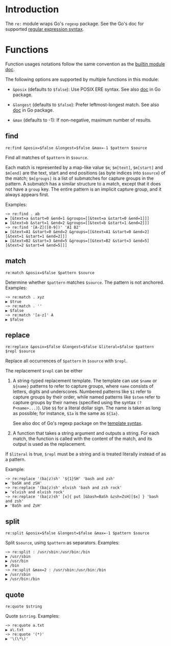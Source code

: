 <!-- toc -->

# Introduction

The `re:` module wraps Go's `regexp` package. See the Go's doc for supported
[regular expression syntax](https://godoc.org/regexp/syntax).

# Functions

Function usages notations follow the same convention as the
[builtin module doc](builtin.html).

The following options are supported by multiple functions in this module:

-   `&posix` (defaults to `$false`): Use POSIX ERE syntax. See also
    [doc](http://godoc.org/regexp#CompilePOSIX) in Go package.

-   `&longest` (defaults to `$false`): Prefer leftmost-longest match. See also
    [doc](http://godoc.org/regexp#Regexp.Longest) in Go package.

-   `&max` (defaults to -1): If non-negative, maximum number of results.

## find

```elvish
re:find &posix=$false &longest=$false &max=-1 $pattern $source
```

Find all matches of `$pattern` in `$source`.

Each match is represented by a map-like value `$m`; `$m[text]`, `$m[start]` and
`$m[end]` are the text, start and end positions (as byte indices into `$source`)
of the match; `$m[groups]` is a list of submatches for capture groups in the
pattern. A submatch has a similar structure to a match, except that it does not
have a `group` key. The entire pattern is an implicit capture group, and it
always appears first.

Examples:

```elvish-transcript
~> re:find . ab
▶ [&text=a &start=0 &end=1 &groups=[[&text=a &start=0 &end=1]]]
▶ [&text=b &start=1 &end=2 &groups=[[&text=b &start=1 &end=2]]]
~> re:find '[A-Z]([0-9])' 'A1 B2'
▶ [&text=A1 &start=0 &end=2 &groups=[[&text=A1 &start=0 &end=2] [&text=1 &start=1 &end=2]]]
▶ [&text=B2 &start=3 &end=5 &groups=[[&text=B2 &start=3 &end=5] [&text=2 &start=4 &end=5]]]
```

## match

```elvish
re:match &posix=$false $pattern $source
```

Determine whether `$pattern` matches `$source`. The pattern is not anchored.
Examples:

```elvish-transcript
~> re:match . xyz
▶ $true
~> re:match . ''
▶ $false
~> re:match '[a-z]' A
▶ $false
```

## replace

```elvish
re:replace &posix=$false &longest=$false &literal=$false $pattern $repl $source
```

Replace all occurrences of `$pattern` in `$source` with `$repl`.

The replacement `$repl` can be either

1.  A string-typed replacement template. The template can use `$name` or
    `${name}` patterns to refer to capture groups, where `name` consists of
    letters, digits and underscores. Numbered patterns like `$1` refer to
    capture groups by their order, while named patterns like `$stem` refer to
    capture groups by their names (specified using the syntax `(?P<name>...)`).
    Use `$$` for a literal dollar sign. The name is taken as long as possible;
    for instance, `$1a` is the same as `${1a}`.

    See also doc of Go's regexp package on the
    [template syntax](https://godoc.org/regexp#Regexp.Expand).

2.  A function that takes a string argument and outputs a string. For each
    match, the function is called with the content of the match, and its output
    is used as the replacement.

If `$literal` is true, `$repl` must be a string and is treated literally instead
of as a pattern.

Example:

```elvish-transcript
~> re:replace '(ba|z)sh' '${1}SH' 'bash and zsh'
▶ 'baSH and zSH'
~> re:replace '(ba|z)sh' elvish 'bash and zsh rock'
▶ 'elvish and elvish rock'
~> re:replace '(ba|z)sh' [x]{ put [&bash=BaSh &zsh=ZsH][$x] } 'bash and zsh'
▶ 'BaSh and ZsH'
```

## split

```elvish
re:split &posix=$false &longest=$false &max=-1 $pattern $source
```

Split `$source`, using `$pattern` as separators. Examples:

```elvish-transcript
~> re:split : /usr/sbin:/usr/bin:/bin
▶ /usr/sbin
▶ /usr/bin
▶ /bin
~> re:split &max=2 : /usr/sbin:/usr/bin:/bin
▶ /usr/sbin
▶ /usr/bin:/bin
```

## quote

```elvish
re:quote $string
```

Quote `$string`. Examples:

```elvish-transcript
~> re:quote a.txt
▶ a\.txt
~> re:quote '(*)'
▶ '\(\*\)'
```
